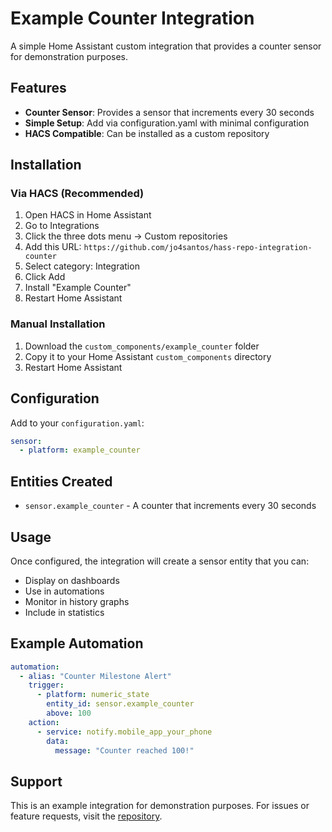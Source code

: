 # Example Counter Integration

A simple Home Assistant custom integration that provides a counter sensor for demonstration purposes.

## Features

- **Counter Sensor**: Provides a sensor that increments every 30 seconds
- **Simple Setup**: Add via configuration.yaml with minimal configuration
- **HACS Compatible**: Can be installed as a custom repository

## Installation

### Via HACS (Recommended)

1. Open HACS in Home Assistant
2. Go to Integrations
3. Click the three dots menu → Custom repositories
4. Add this URL: `https://github.com/jo4santos/hass-repo-integration-counter`
5. Select category: Integration
6. Click Add
7. Install "Example Counter"
8. Restart Home Assistant

### Manual Installation

1. Download the `custom_components/example_counter` folder
2. Copy it to your Home Assistant `custom_components` directory
3. Restart Home Assistant

## Configuration

Add to your `configuration.yaml`:

```yaml
sensor:
  - platform: example_counter
```

## Entities Created

- `sensor.example_counter` - A counter that increments every 30 seconds

## Usage

Once configured, the integration will create a sensor entity that you can:
- Display on dashboards
- Use in automations
- Monitor in history graphs
- Include in statistics

## Example Automation

```yaml
automation:
  - alias: "Counter Milestone Alert"
    trigger:
      - platform: numeric_state
        entity_id: sensor.example_counter
        above: 100
    action:
      - service: notify.mobile_app_your_phone
        data:
          message: "Counter reached 100!"
```

## Support

This is an example integration for demonstration purposes. For issues or feature requests, visit the [repository](https://github.com/jo4santos/hass-repo).